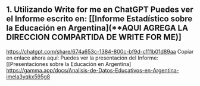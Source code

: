 ## 1. Utilizando Write for me en ChatGPT Puedes ver el Informe escrito en: [[Informe Estadístico sobre la Educación en Argentina](**AQUI AGREGA LA DIRECCION COMPARTIDA DE WRITE FOR ME)]
https://chatgpt.com/share/674a653c-1384-800c-bf9d-c111b01d89aa
Copiar en enlace ahora aquí:
Puedes ver la presentación del Informe: [[Presentaciones sobre la Educación en Argentina]
https://gamma.app/docs/Analisis-de-Datos-Educativos-en-Argentina-imela3yqkx595g8
